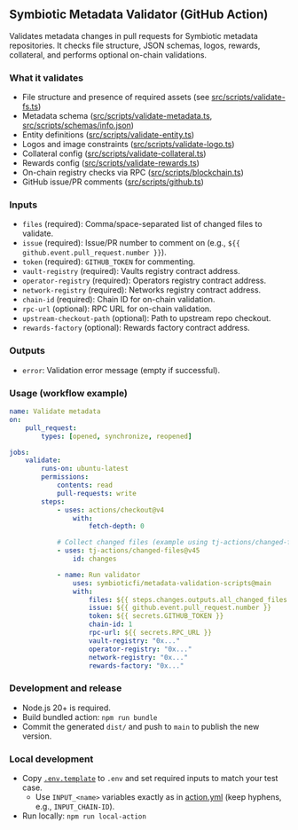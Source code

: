 ## Symbiotic Metadata Validator (GitHub Action)

Validates metadata changes in pull requests for Symbiotic metadata repositories. It checks file structure, JSON schemas, logos, rewards, collateral, and performs optional on-chain validations.

### What it validates

- File structure and presence of required assets (see [src/scripts/validate-fs.ts](src/scripts/validate-fs.ts))
- Metadata schema ([src/scripts/validate-metadata.ts](src/scripts/validate-metadata.ts), [src/scripts/schemas/info.json](src/scripts/schemas/info.json))
- Entity definitions ([src/scripts/validate-entity.ts](src/scripts/validate-entity.ts))
- Logos and image constraints ([src/scripts/validate-logo.ts](src/scripts/validate-logo.ts))
- Collateral config ([src/scripts/validate-collateral.ts](src/scripts/validate-collateral.ts))
- Rewards config ([src/scripts/validate-rewards.ts](src/scripts/validate-rewards.ts))
- On-chain registry checks via RPC ([src/scripts/blockchain.ts](src/scripts/blockchain.ts))
- GitHub issue/PR comments ([src/scripts/github.ts](src/scripts/github.ts))

### Inputs

- `files` (required): Comma/space-separated list of changed files to validate.
- `issue` (required): Issue/PR number to comment on (e.g., `${{ github.event.pull_request.number }}`).
- `token` (required): `GITHUB_TOKEN` for commenting.
- `vault-registry` (required): Vaults registry contract address.
- `operator-registry` (required): Operators registry contract address.
- `network-registry` (required): Networks registry contract address.
- `chain-id` (required): Chain ID for on-chain validation.
- `rpc-url` (optional): RPC URL for on-chain validation.
- `upstream-checkout-path` (optional): Path to upstream repo checkout.
- `rewards-factory` (optional): Rewards factory contract address.

### Outputs

- `error`: Validation error message (empty if successful).

### Usage (workflow example)

```yaml
name: Validate metadata
on:
	pull_request:
		types: [opened, synchronize, reopened]

jobs:
	validate:
		runs-on: ubuntu-latest
		permissions:
			contents: read
			pull-requests: write
		steps:
			- uses: actions/checkout@v4
				with:
					fetch-depth: 0

			# Collect changed files (example using tj-actions/changed-files)
			- uses: tj-actions/changed-files@v45
				id: changes

			- name: Run validator
				uses: symbioticfi/metadata-validation-scripts@main
				with:
					files: ${{ steps.changes.outputs.all_changed_files }}
					issue: ${{ github.event.pull_request.number }}
					token: ${{ secrets.GITHUB_TOKEN }}
					chain-id: 1
					rpc-url: ${{ secrets.RPC_URL }}
					vault-registry: "0x..."
					operator-registry: "0x..."
					network-registry: "0x..."
					rewards-factory: "0x..."
```

### Development and release

- Node.js 20+ is required.
- Build bundled action: `npm run bundle`
- Commit the generated `dist/` and push to `main` to publish the new version.

### Local development

- Copy [`.env.template`](.env.template) to `.env` and set required inputs to match your test case.
  - Use `INPUT_<name>` variables exactly as in [action.yml](action.yml) (keep hyphens, e.g., `INPUT_CHAIN-ID`).
- Run locally: `npm run local-action`
